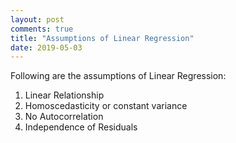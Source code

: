 ```yaml
---
layout: post
comments: true
title: "Assumptions of Linear Regression"
date: 2019-05-03
---
```


Following are the assumptions of Linear Regression:
1. Linear Relationship
2. Homoscedasticity or constant variance
3. No Autocorrelation
4. Independence of Residuals

